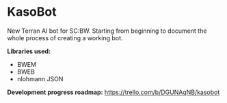 # KasoBot

New Terran AI bot for SC:BW. Starting from beginning to document the whole process of creating a working bot.

**Libraries used:**
- BWEM
- BWEB
- nlohmann JSON

**Development progress roadmap:**
https://trello.com/b/DGUNAqNB/kasobot
